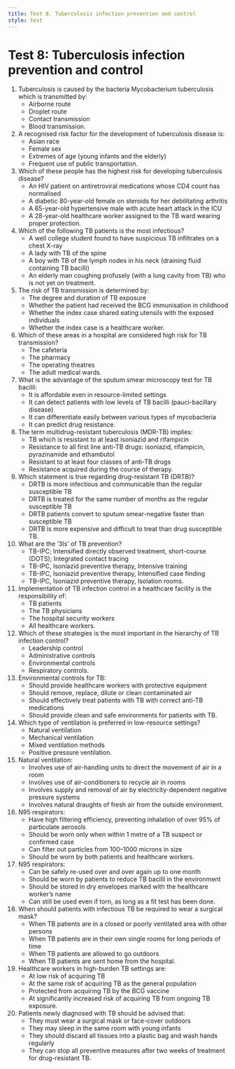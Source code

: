 ```yaml
---
title: Test 8. Tuberculosis infection prevention and control
style: test
---
```


# Test 8: Tuberculosis infection prevention and control

1.	Tuberculosis is caused by the bacteria Mycobacterium tuberculosis which is transmitted by:
	+	Airborne route
	-	Droplet route
	-	Contact transmission
	-	Blood transmission. 
2.	A recognised risk factor for the development of tuberculosis disease is:
	-	Asian race
	-	Female sex 
	+	Extremes of age (young infants and the elderly)
	-	Frequent use of public transportation.
3.	Which of these people has the highest risk for developing tuberculosis disease? 
	-	An HIV patient on antiretroviral medications whose CD4 count has normalised
	+	A diabetic 80-year-old female on steroids for her debilitating arthritis
	-	A 65-year-old hypertensive male with acute heart attack in the ICU
	-	A 28-year-old healthcare worker assigned to the TB ward wearing proper protection.
4.	Which of the following TB patients is the most infectious?
	-	A well college student found to have suspicious TB infiltrates on a chest X-ray
	-	A lady with TB of the spine
	-	A boy with TB of the lymph nodes in his neck (draining fluid containing TB bacilli)
	+	An elderly man coughing profusely (with a lung cavity from TB) who is not yet on treatment.
5.	The risk of TB transmission is determined by: 
	+	The degree and duration of TB exposure
	-	Whether the patient had received the BCG immunisation in childhood
	-	Whether the index case shared eating utensils with the exposed individuals
	-	Whether the index case is a healthcare worker. 
6.	Which of these areas in a hospital are considered high risk for TB transmission? 
	-	The cafeteria
	-	The pharmacy
	-	The operating theatres
	+	The adult medical wards.
7.	What is the advantage of the sputum smear microscopy test for TB bacilli: 
	+	It is affordable even in resource-limited settings
	-	It can detect patients with low levels of TB bacilli (pauci-bacillary disease)
	-	It can differentiate easily between various types of mycobacteria
	-	It can predict drug resistance.
8.	The term multidrug-resistant tuberculosis (MDR-TB) implies:
	+	TB which is resistant to at least isoniazid and rifampicin
	-	Resistance to all first line anti-TB drugs: isoniazid, rifampicin, pyrazinamide and ethambutol
	-	Resistant to at least four classes of anti-TB drugs
	-	Resistance acquired during the course of therapy.
9.	Which statement is true regarding drug-resistant TB (DRTB)? 
	-	DRTB is more infectious and communicable than the regular susceptible TB
	-	DRTB is treated for the same number of months as the regular susceptible TB
	-	DRTB patients convert to sputum smear-negative faster than susceptible TB
	+	DRTB is more expensive and difficult to treat than drug susceptible TB.
10.	What are the ‘3Is’ of TB prevention? 
	-	TB-IPC; Intensified directly observed treatment, short-course (DOTS); Integrated contact tracing 
	-	TB-IPC, Isoniazid preventive therapy, Intensive training
	+	TB-IPC, Isoniazid preventive therapy, Intensified case finding
	-	TB-IPC, Isoniazid preventive therapy, Isolation rooms.
11.	Implementation of TB infection control in a healthcare facility is the responsibility of:
	-	TB patients
	-	The TB physicians 
	-	The hospital security workers
	+	All healthcare workers.
12.	Which of these strategies is the most important in the hierarchy of TB infection control? 
	-	Leadership control
	+	Administrative controls
	-	Environmental controls
	-	Respiratory controls.
13.	Environmental controls for TB: 
	-	Should provide healthcare workers with protective equipment
	+	Should remove, replace, dilute or clean contaminated air  
	-	Should effectively treat patients with TB with correct anti-TB medications
	-	Should provide clean and safe environments for patients with TB.
14.	Which type of ventilation is preferred in low-resource settings? 
	+	Natural ventilation
	-	Mechanical ventilation
	-	Mixed ventilation methods
	-	Positive pressure ventilation.
15.	Natural ventilation: 
	-	Involves use of air-handling units to direct the movement of air in a room
	-	Involves use of air-conditioners to recycle air in rooms 
	-	Involves supply and removal of air by electricity-dependent negative pressure systems
	+	Involves natural draughts of fresh air from the outside environment. 
16.	N95 respirators: 
	+	Have high filtering efficiency, preventing inhalation of over 95% of particulate aerosols
	-	Should be worn only when within 1 metre of a TB suspect or confirmed case
	-	Can filter out particles from 100–1000 microns in size 
	-	Should be worn by both patients and healthcare workers.
17.	N95 respirators: 
	-	Can be safely re-used over and over again up to one month
	-	Should be worn by patients to reduce TB bacilli in the environment
	+	Should be stored in dry envelopes marked with the healthcare worker’s name
	-	Can still be used even if torn, as long as a fit test has been done.
18.	When should patients with infectious TB be required to wear a surgical mask? 
	+	When TB patients are in a closed or poorly ventilated area with other persons
	-	When TB patients are in their own single rooms for long periods of time
	-	When TB patients are allowed to go outdoors 
	-	When TB patients are sent home from the hospital.
19.	Healthcare workers in high-burden TB settings are: 
	-	At low risk of acquiring TB
	-	At the same risk of acquiring TB as the general population
	-	Protected from acquiring TB by the BCG vaccine
	+	At significantly increased risk of acquiring TB from ongoing TB exposure.
20.	Patients newly diagnosed with TB should be advised that: 
	-	They must wear a surgical mask or face-cover outdoors
	-	They may sleep in the same room with young infants
	+	They should discard all tissues into a plastic bag and wash hands regularly
	-	They can stop all preventive measures after two weeks of treatment for drug-resistant TB.
